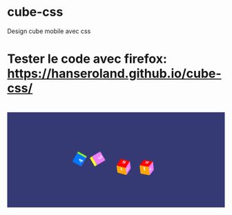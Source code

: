 # cube-css
Design cube mobile avec css

# Tester le code avec firefox: https://hanseroland.github.io/cube-css/

# ![demarrage](https://github.com/hanseroland/cube-css/blob/main/cubes.png)
